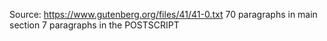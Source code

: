 Source:  https://www.gutenberg.org/files/41/41-0.txt
70 paragraphs in main section
7 paragraphs in the POSTSCRIPT




